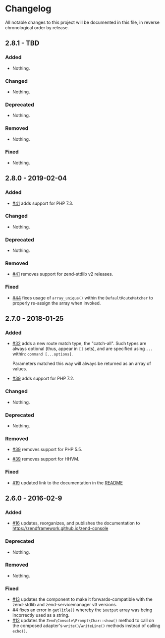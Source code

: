# Changelog

All notable changes to this project will be documented in this file, in reverse chronological order by release.

## 2.8.1 - TBD

### Added

- Nothing.

### Changed

- Nothing.

### Deprecated

- Nothing.

### Removed

- Nothing.

### Fixed

- Nothing.

## 2.8.0 - 2019-02-04

### Added

- [#41](https://github.com/zendframework/zend-console/pull/41) adds support for PHP 7.3.

### Changed

- Nothing.

### Deprecated

- Nothing.

### Removed

- [#41](https://github.com/zendframework/zend-console/pull/41) removes support for zend-stdlib v2 releases.

### Fixed

- [#44](https://github.com/zendframework/zend-console/pull/44) fixes usage of `array_unique()` within the `DefaultRouteMatcher` to
  properly re-assign the array when invoked.

## 2.7.0 - 2018-01-25

### Added

- [#32](https://github.com/zendframework/zend-console/pull/32) adds a new route
  match type, the "catch-all". Such types are always optional (thus, appear in
  `[]` sets), and are specified using `...` within: `command [...options]`.

  Parameters matched this way will always be returned as an array of values.

- [#39](https://github.com/zendframework/zend-console/pull/39) adds support for
  PHP 7.2.

### Changed

- Nothing.

### Deprecated

- Nothing.

### Removed

- [#39](https://github.com/zendframework/zend-console/pull/39) removes support
  for PHP 5.5.

- [#39](https://github.com/zendframework/zend-console/pull/39) removes support
  for HHVM.

### Fixed

- [#19](https://github.com/zendframework/zend-console/pull/19) updated link
  to the documentation in the [README](README.md)

## 2.6.0 - 2016-02-9

### Added

- [#16](https://github.com/zendframework/zend-console/pull/16) updates,
  reorganizes, and publishes the documentation to
  https://zendframework.github.io/zend-console

### Deprecated

- Nothing.

### Removed

- Nothing.

### Fixed

- [#13](https://github.com/zendframework/zend-console/pull/13) updates the
  component to make it forwards-compatible with the zend-stdlib and
  zend-servicemanager v3 versions.
- [#4](https://github.com/zendframework/zend-console/pull/4) fixes an error in
  `getTitle()` whereby the `$output` array was being incorrectly used as a
  string.
- [#12](https://github.com/zendframework/zend-console/pull/12) updates the
  `Zend\Console\Prompt\Char::show()` method to call on the composed adapter's
  `write()`/`writeLine()` methods instead of calling `echo()`.
